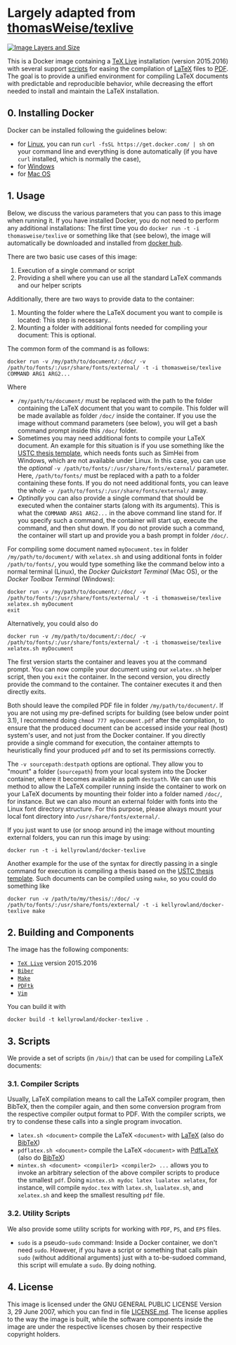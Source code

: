 # Largely adapted from [thomasWeise/texlive](https://hub.docker.com/r/thomasweise/texlive/)

[![Image Layers and Size](https://imagelayers.io/badge/thomasweise/texlive:latest.svg)](https://imagelayers.io/?images=thomasweise%2Ftexlive:latest)

This is a Docker image containing a [TeX Live](https://en.wikipedia.org/wiki/TeX_Live) installation (version 2015.2016) with several support <a href="#user-content-3-scripts">scripts</a> for easing the compilation of [LaTeX](https://en.wikipedia.org/wiki/LaTeX) files to [PDF](https://en.wikipedia.org/wiki/Portable_Document_Format). The goal is to provide a unified environment for compiling LaTeX documents with predictable and reproducible behavior, while decreasing the effort needed to install and maintain the LaTeX installation.

## 0. Installing Docker

Docker can be installed following the guidelines below:

* for [Linux](https://docs.docker.com/linux/step_one/), you can run  `curl -fsSL https://get.docker.com/ | sh` on your command line and everything is done automatically (if you have `curl` installed, which is normally the case),
* for [Windows](https://docs.docker.com/windows/step_one/)
* for [Mac OS](https://docs.docker.com/mac/step_one/)

## 1. Usage

Below, we discuss the various parameters that you can pass to this image when running it. If you have installed Docker, you do not need to perform any additional installations: The first time you do `docker run -t -i thomasweise/texlive` or something like that (see below), the image will automatically be downloaded and installed from [docker hub](https://hub.docker.com/).

There are two basic use cases of this image:

1. Execution of a single command or script
2. Providing a shell where you can use all the standard LaTeX commands and our helper scripts 

Additionally, there are two ways to provide data to the container:

1. Mounting the folder where the LaTeX document you want to compile is located: This step is necessary..
2. Mounting a folder with additional fonts needed for compiling your document: This is optional.

The common form of the command is as follows:

    docker run -v /my/path/to/document/:/doc/ -v /path/to/fonts/:/usr/share/fonts/external/ -t -i thomasweise/texlive COMMAND ARG1 ARG2...
    
Where

* `/my/path/to/document/` must be replaced with the path to the folder containing the LaTeX document that you want to compile. This folder will be made available as folder `/doc/` inside the container. If you use the image without command parameters (see below), you will get a bash command prompt inside this `/doc/` folder.
* Sometimes you may need additional fonts to compile your LaTeX document. An example for this situation is if you use something like the [USTC thesis template](https://github.com/ustctug/ustcthesis), which needs fonts such as SimHei from Windows, which are not available under Linux. In this case, you can use the *optional* `-v /path/to/fonts/:/usr/share/fonts/external/` parameter. Here, `/path/to/fonts/` must be replaced with a path to a folder containing these fonts. If you do not need additional fonts, you can leave the whole `-v /path/to/fonts/:/usr/share/fonts/external/` away.
* *Optinally* you can also provide a single command that should be executed when the container starts (along with its arguments). This is what the `COMMAND ARG1 ARG2...` in the above command line stand for. If you specify such a command, the container will start up, execute the command, and then shut down. If you do not provide such a command, the container will start up and provide you a bash prompt in folder `/doc/`.

For compiling some document named `myDocument.tex` in folder `/my/path/to/document/` with `xelatex.sh` and using additional fonts in folder `/path/to/fonts/`, you would type something like the command below into a normal terminal (Linux), the *Docker Quickstart Terminal* (Mac OS), or the *Docker Toolbox Terminal* (Windows):

    docker run -v /my/path/to/document/:/doc/ -v /path/to/fonts/:/usr/share/fonts/external/ -t -i thomasweise/texlive
    xelatex.sh myDocument
    exit
    
Alternatively, you could also do

    docker run -v /my/path/to/document/:/doc/ -v /path/to/fonts/:/usr/share/fonts/external/ -t -i thomasweise/texlive xelatex.sh myDocument
    
The first version starts the container and leaves you at the command prompt. You can now compile your document using our `xelatex.sh` helper script, then you `exit` the container. In the second version, you directly provide the command to the container. The container executes it and then directly exits.
  
Both should leave the compiled PDF file in folder `/my/path/to/document/`. If you are not using my pre-defined scripts for building (see below under point 3.1), I recommend doing `chmod 777 myDocument.pdf` after the compilation, to ensure that the produced document can be accessed inside your real (host) system's user, and not just from the Docker container. If you directly provide a single command for execution, the container attempts to heuristically find your produced `pdf` and to set its permissions correctly. 

The `-v sourcepath:destpath` options are optional. They allow you to "mount" a folder (`sourcepath`) from your local system into the Docker container, where it becomes available as path `destpath`. We can use this method to allow the LaTeX compiler running inside the container to work on your LaTeX documents by mounting their folder into a folder named `/doc/`, for instance. But we can also mount an external folder with fonts into the Linux font directory structure. For this purpose, please always mount your local font directory into `/usr/share/fonts/external/`. 

If you just want to use (or snoop around in) the image without mounting external folders, you can run this image by using:

    docker run -t -i kellyrowland/docker-texlive

Another example for the use of the syntax for directly passing in a single command for execution is compiling a thesis based on the [USTC thesis template](https://github.com/ustctug/ustcthesis). Such documents can be compiled using `make`, so you could do something like

    docker run -v /path/to/my/thesis/:/doc/ -v /path/to/fonts/:/usr/share/fonts/external/ -t -i kellyrowland/docker-texlive make

## 2. Building and Components

The image has the following components:

- [`TeX Live`](http://www.tug.org/texlive/) version 2015.2016
- [`Biber`](http://biblatex-biber.sourceforge.net/)
- [`Make`](http://pubs.opengroup.org/onlinepubs/9699919799/utilities/make.html)
- [`PDFtk`](https://www.pdflabs.com/tools/pdftk-the-pdf-toolkit/)
- [`Vim`](https://vim.sourceforge.io/)

You can build it with

    docker build -t kellyrowland/docker-texlive .

## 3. Scripts

We provide a set of scripts (in `/bin/`) that can be used for compiling LaTeX documents:

### 3.1. Compiler Scripts

Usually, LaTeX compilation means to call the LaTeX compiler program, then BibTeX, then the compiler again, and then some conversion program from the respective compiler output format to PDF. With the compiler scripts, we try to condense these calls into a single program invocation.

- `latex.sh <document>` compile the LaTeX `<document>` with [LaTeX](https://en.wikipedia.org/wiki/LaTeX) (also do [BibTeX](https://en.wikipedia.org/wiki/BibTeX))
- `pdflatex.sh <document>` compile the LaTeX `<document>` with [PdfLaTeX](https://en.wikipedia.org/wiki/pdfTeX) (also do [BibTeX](https://en.wikipedia.org/wiki/BibTeX))
- `mintex.sh <document> <compiler1> <compiler2> ...` allows you to invoke an arbitrary selection of the above compiler scripts to produce the smallest `pdf`. Doing `mintex.sh mydoc latex lualatex xelatex`, for instance, will compile `mydoc.tex` with `latex.sh`, `lualatex.sh`, and `xelatex.sh` and keep the smallest resulting `pdf` file.

### 3.2. Utility Scripts

We also provide some utility scripts for working with `PDF`, `PS`, and `EPS` files.

- `sudo` is a pseudo-`sudo` command: Inside a Docker container, we don't need `sudo`. However, if you have a script or something that calls plain `sudo` (without additional arguments) just with a to-be-sudoed command, this script will emulate a `sudo`. By doing nothing.

## 4. License

This image is licensed under the GNU GENERAL PUBLIC LICENSE Version 3, 29 June 2007, which you can find in file [LICENSE.md](https://github.com/kellyrowland/docker-texlive/blob/master/LICENSE.md). The license applies to the way the image is built, while the software components inside the image are under the respective licenses chosen by their respective copyright holders.
